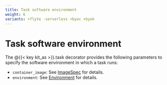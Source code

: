 ```yaml
---
title: Task software environment
weight: 6
variants: +flyte -serverless +byoc +byok
---
```


# Task software environment

The @{{< key kit_as >}}.task decorator provides the following parameters to specify the software environment in which a task runs:

* `container_image`: See [ImageSpec](./imagespec) for details.
* `environment`: See [Environment](./environment-variables) for details.
